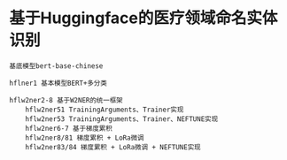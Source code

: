 # 基于Huggingface的医疗领域命名实体识别
    
    基底模型bert-base-chinese
    
    hflner1 基本模型BERT+多分类
    
    hflw2ner2-8 基于W2NER的统一框架
        hflw2ner51 TrainingArguments、Trainer实现
        hflw2ner53 TrainingArguments、Trainer、NEFTUNE实现
        hflw2ner6-7 基于梯度累积
        hflw2ner8/81 梯度累积 + LoRa微调
        hflw2ner83/84 梯度累积 + LoRa微调 + NEFTUNE实现